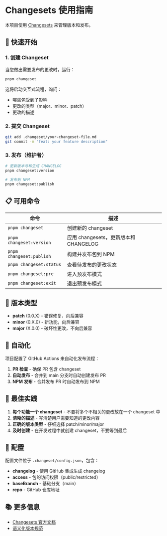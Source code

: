# Changesets 使用指南

本项目使用 [Changesets](https://github.com/changesets/changesets) 来管理版本和发布。

## 🚀 快速开始

### 1. 创建 Changeset

当您做出需要发布的更改时，运行：

```bash
pnpm changeset
```

这将启动交互式流程，询问：
- 哪些包受到了影响
- 更改的类型（major、minor、patch）
- 更改的描述

### 2. 提交 Changeset

```bash
git add .changeset/your-changeset-file.md
git commit -m "feat: your feature description"
```

### 3. 发布（维护者）

```bash
# 更新版本号和生成 CHANGELOG
pnpm changeset:version

# 发布到 NPM
pnpm changeset:publish
```

## 📋 可用命令

| 命令 | 描述 |
|------|------|
| `pnpm changeset` | 创建新的 changeset |
| `pnpm changeset:version` | 应用 changesets，更新版本和 CHANGELOG |
| `pnpm changeset:publish` | 构建并发布包到 NPM |
| `pnpm changeset:status` | 查看待发布的更改状态 |
| `pnpm changeset:pre` | 进入预发布模式 |
| `pnpm changeset:exit` | 退出预发布模式 |

## 🔄 版本类型

- **patch** (0.0.X) - 错误修复，向后兼容
- **minor** (0.X.0) - 新功能，向后兼容
- **major** (X.0.0) - 破坏性更改，不向后兼容

## 🤖 自动化

项目配置了 GitHub Actions 来自动化发布流程：

1. **PR 检查** - 确保 PR 包含 changeset
2. **自动发布** - 合并到 main 分支时自动创建发布 PR
3. **NPM 发布** - 合并发布 PR 时自动发布到 NPM

## 📝 最佳实践

1. **每个功能一个 changeset** - 不要将多个不相关的更改放在一个 changeset 中
2. **清晰的描述** - 写清楚用户需要知道的更改内容
3. **正确的版本类型** - 仔细选择 patch/minor/major
4. **及时创建** - 在开发过程中就创建 changeset，不要等到最后

## 🔧 配置

配置文件位于 `.changeset/config.json`，包含：

- **changelog** - 使用 GitHub 集成生成 changelog
- **access** - 包的访问权限（public/restricted）
- **baseBranch** - 基础分支（main）
- **repo** - GitHub 仓库地址

## 📚 更多信息

- [Changesets 官方文档](https://github.com/changesets/changesets)
- [语义化版本规范](https://semver.org/) 